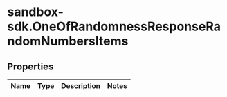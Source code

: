 # sandbox-sdk.OneOfRandomnessResponseRandomNumbersItems

## Properties
Name | Type | Description | Notes
------------ | ------------- | ------------- | -------------

